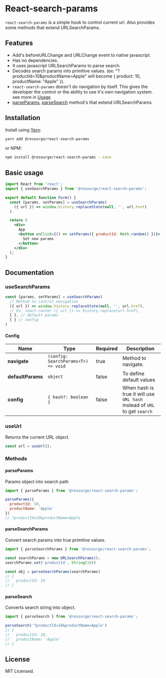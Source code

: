 # React-search-params

`react-search-params` is a simple hook to control current url. Also provides some methods that extend URLSearchParams.

## Features

- Add's beforeURLChange and URLChange event to native javascript.
- Has no dependencies. 
- It uses javascript URLSearchParams to parse search.
- Decodes search params into primitive values. (ex: "?productId=10&productName=Apple" will become { product: 10, productName: "Apple" }).
- `react-search-params` doesn't do navigation by itself. This gives the developer the control or the ability to use it's own navigation system. see more in [Usage](##usage)
- [parseParams](###), [parseSearch](###parseSearch) method's that extend URLSearchParams


## Installation

Install using [Yarn](https://yarnpkg.com):

```sh
yarn add @resourge/react-search-params
```

or NPM:

```sh
npm install @resourge/react-search-params --save
```

## Basic usage

```jsx
import React from 'react';
import { useSearchParams } from '@resourge/react-search-params';

export default function Form() {
  const [params, setParams] = useSearchParams(
    ({ url }) => window.history.replaceState(null, '', url.href)
  )

  return (
    <div> 
	  App
      <button onClick={() => setParams({ productId: Math.random() })}>
        Set new params
      </button>
	</div>
  );
}
```

## Documentation

### useSearchParams

```Typescript
const [params, setParams] = useSearchParams(
  // Method to control navigation
  ({ url }) => window.history.replaceState(null, '', url.href),
  // Ex: react-router ({ url }) => history.replace(url.href),
  { }, // default params
  { } // config
)
```

#### Config

| Name | Type | Required | Description |
| ---- | ---- | -------- | ----------- |
| **navigate** | `(config: SearchParams<T>) => void` | true | Method to navigate. |
| **defaultParams** | `object` | false | To define default values |
| **config** | `{ hash?: boolean }` | false | When hash is true it will use `URL hash` instead of `URL` to get `search` |

### useUrl

Returns the current URL object.

```Typescript
const url = useUrl();
```

### Methods

#### parseParams

Params object into search path

```jsx
import { parseParams } from '@resourge/react-search-params';

parseParams({
  productId: 10,
  productName: 'Apple'
})
// ?productId=10&productName=Apple
```

#### parseSearchParams

Convert search params into true primitive values.

```jsx
import { parseSearchParams } from '@resourge/react-search-params';

const searchParams = new URLSearchParams();
searchParams.set('productId', String(10))

const obj = parseSearchParams(searchParams)
// {
//   productId: 10
// }
```

#### parseSearch

Converts search string into object.

```jsx
import { parseSearch } from '@resourge/react-search-params';

parseSearch('?productId=10&productName=Apple')
// {
//   productId: 10,
//   productName: 'Apple'
// }
```

## License

MIT Licensed.